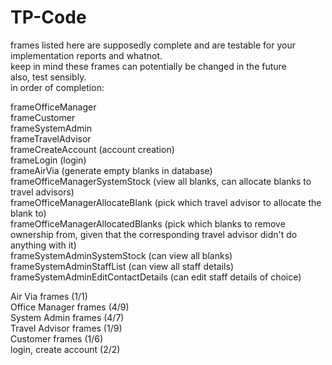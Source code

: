 # TP-Code

frames listed here are supposedly complete and are testable for your implementation reports and whatnot. <br>
keep in mind these frames can potentially be changed in the future <br>
also, test sensibly. <br>
in order of completion: <br>

frameOfficeManager <br>
frameCustomer <br>
frameSystemAdmin <br>
frameTravelAdvisor <br>
frameCreateAccount (account creation)<br>
frameLogin (login) <br> 
frameAirVia (generate empty blanks in database) <br>
frameOfficeManagerSystemStock (view all blanks, can allocate blanks to travel advisors)<br>
frameOfficeManagerAllocateBlank (pick which travel advisor to allocate the blank to)<br>
frameOfficeManagerAllocatedBlanks (pick which blanks to remove ownership from, given that the corresponding travel advisor didn't do anything with it) <br>
frameSystemAdminSystemStock (can view all blanks) <br>
frameSystemAdminStaffList (can view all staff details) <br>
frameSystemAdminEditContactDetails (can edit staff details of choice) <br>

Air Via frames (1/1) <br>
Office Manager frames (4/9) <br>
System Admin frames (4/7) <br>
Travel Advisor frames (1/9) <br>
Customer frames (1/6) <br>
login, create account (2/2) <br>
